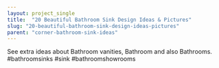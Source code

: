```yaml
---
layout: project_single
title:  "20 Beautiful Bathroom Sink Design Ideas & Pictures"
slug: "20-beautiful-bathroom-sink-design-ideas-pictures"
parent: "corner-bathroom-sink-ideas"
---
```

See extra ideas about Bathroom vanities, Bathroom and also Bathrooms. #bathroomsinks #sink #bathroomshowrooms